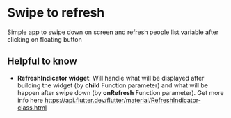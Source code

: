 # Swipe to refresh

Simple app to swipe down on screen and refresh people list variable after clicking on floating button

## Helpful to know
- **RefreshIndicator widget**: Will handle what will be displayed after building the widget (by **child** Function parameter) and what will be happen after swipe down (by **onRefresh** Function parameter). Get more info here https://api.flutter.dev/flutter/material/RefreshIndicator-class.html